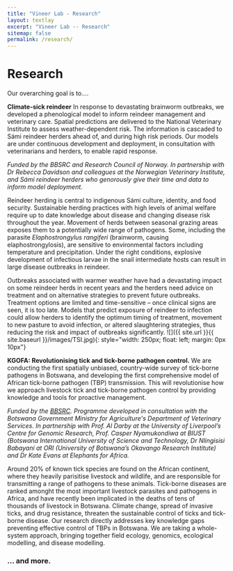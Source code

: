 ```yaml
---
title: "Vineer Lab - Research"
layout: textlay
excerpt: "Vineer Lab -- Research"
sitemap: false
permalink: /research/
---
```


# Research

Our overarching goal is to....

**Climate-sick reindeer**
In response to devastating brainworm outbreaks, we developed a phenological model to inform reindeer management and veterinary care. Spatial predictions are delivered to the National Veterinary Institute to assess weather-dependent risk. The information is cascaded to Sámi reindeer herders ahead of, and during high risk periods. Our models are under continuous development and deployment, in consultation with veterinarians and herders, to enable rapid response.

*Funded by the BBSRC and Research Council of Norway. In partnership with Dr Rebecca Davidson and colleagues at the Norwegian Veterinary Institute, and Sámi reindeer herders who genorously give their time and data to inform model deployment.*

Reindeer herding is central to indigenous Sámi culture, identity, and food security. Sustainable herding practices with high levels of animal welfare require up to date knowledge about disease and changing disease risk throughout the year. Movement of herds between seasonal grazing areas exposes them to a potentially wide range of pathogens. Some, including the parasite *Elaphostrongylus rangiferi* (brainworm, causing elaphostrongylosis), are sensitive to environmental factors including temperature and precipitation. Under the right conditions, explosive development of infectious larvae in the snail intermediate hosts can result in large disease outbreaks in reindeer.

Outbreaks associated with warmer weather have had a devastating impact on some reindeer herds in recent years and the herders need advice on treatment and on alternative strategies to prevent future outbreaks. Treatment options are limited and time-sensitive – once clinical signs are seen, it is too late. Models that predict exposure of reindeer to infection could allow herders to identify the optimum timing of treatment, movement to new pasture to avoid infection, or altered slaughtering strategies, thus reducing the risk and impact of outbreaks significantly. 
![]({{ site.url }}{{ site.baseurl }}/images/TSI.jpg){: style="width: 250px; float: left; margin: 0px  10px"}


**KGOFA: Revolutionising tick and tick-borne pathogen control.** 
We are conducting the first spatially unbiased, country-wide survey of tick-borne pathogens in Botswana, and developing the first comprehensive model of African tick-borne pathogen (TBP) transmission. This will revolutionise how we approach livestock tick and tick-borne pathogen control by providing knowledge and tools for proactive management.

*Funded by the [BBSRC](https://gtr.ukri.org/projects?ref=BB%2FW016621%2F1). Programme developed in consultation with the Botswana Government Ministry for Agriculture's Department of Veterinary Services. In partnership with Prof. Al Darby at the University of Liverpool’s Centre for Genomic Research, Prof. Casper Nyamukondiwa at BIUST (Botswana International University of Science and Technology, Dr Nlingisisi Babayani at ORI (University of Botswana’s Okavango Research Institute) and Dr Kate Evans at Elephants for Africa.*

Around 20% of known tick species are found on the African continent, where they heavily parisitise livestock and wildlife, and are responsible for transmitting a range of pathogens to these animals. Tick-borne diseases are ranked amonght the most important livestock parasites and pathogens in Africa, and have recently been implicated in the deaths of tens of thousands of livestock in Botswana. Climate change, spread of invasive ticks, and drug resistance, threaten the sustainable control of ticks and tick-borne disease. Our research directly addresses key knowledge gaps preventing effective control of TBPs in Botswana. We are taking a whole-system approach, bringing together field ecology, genomics, ecological modelling, and disease modelling.


### ... and more.
